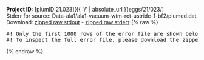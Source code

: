 **Project ID:** [plumID:21.023]({{ '/' | absolute_url }}eggs/21/023/)  
Stderr for source:  Data-ala1/ala1-vacuum-wtm-rct-ustride-1-bf2/plumed.dat   
Download: [zipped raw stdout](plumed.dat.plumed_master.stdout.txt.zip) - [zipped raw stderr](plumed.dat.plumed_master.stderr.txt.zip) 
{% raw %}
<pre>
#! Only the first 1000 rows of the error file are shown below
#! To inspect the full error file, please download the zipped raw stderr file above
</pre>
{% endraw %}
